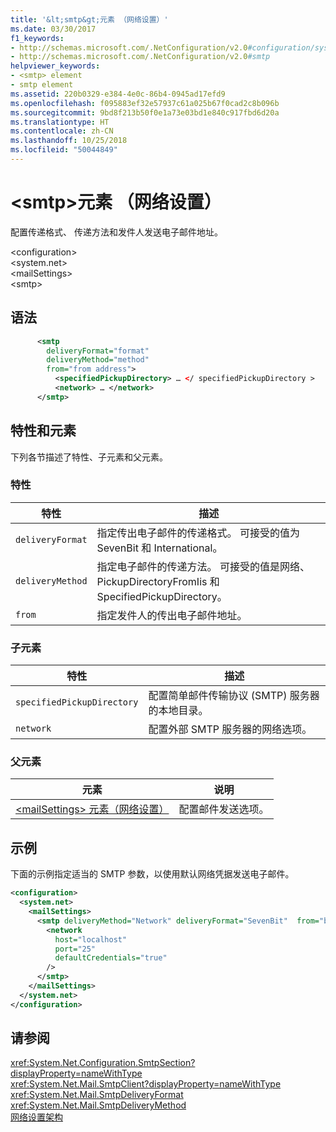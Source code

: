 ```yaml
---
title: '&lt;smtp&gt;元素 （网络设置）'
ms.date: 03/30/2017
f1_keywords:
- http://schemas.microsoft.com/.NetConfiguration/v2.0#configuration/system.net/mailSettings/smtp
- http://schemas.microsoft.com/.NetConfiguration/v2.0#smtp
helpviewer_keywords:
- <smtp> element
- smtp element
ms.assetid: 220b0329-e384-4e0c-86b4-0945ad17efd9
ms.openlocfilehash: f095883ef32e57937c61a025b67f0cad2c8b096b
ms.sourcegitcommit: 9bd8f213b50f0e1a73e03bd1e840c917fbd6d20a
ms.translationtype: HT
ms.contentlocale: zh-CN
ms.lasthandoff: 10/25/2018
ms.locfileid: "50044849"
---
```

# <a name="ltsmtpgt-element-network-settings"></a>&lt;smtp&gt;元素 （网络设置）
配置传递格式、 传递方法和发件人发送电子邮件地址。  
  
 \<configuration>  
\<system.net>  
\<mailSettings>  
\<smtp>  
  
## <a name="syntax"></a>语法  
  
```xml  
      <smtp  
        deliveryFormat="format"   
        deliveryMethod="method"   
        from="from address">
          <specifiedPickupDirectory> … </ specifiedPickupDirectory >  
          <network> … </network>  
      </smtp>  
```  
  
## <a name="attributes-and-elements"></a>特性和元素  
 下列各节描述了特性、子元素和父元素。  
  
### <a name="attributes"></a>特性  
  
|特性|描述|  
|---------------|-----------------|  
|`deliveryFormat`|指定传出电子邮件的传递格式。 可接受的值为 SevenBit 和 International。|  
|`deliveryMethod`|指定电子邮件的传递方法。 可接受的值是网络、 PickupDirectoryFromIis 和 SpecifiedPickupDirectory。|  
|`from`|指定发件人的传出电子邮件地址。|  
  
### <a name="child-elements"></a>子元素  
  
|特性|描述|  
|---------------|-----------------|  
|`specifiedPickupDirectory`|配置简单邮件传输协议 (SMTP) 服务器的本地目录。|  
|`network`|配置外部 SMTP 服务器的网络选项。|  
  
### <a name="parent-elements"></a>父元素  
  
|**元素**|**说明**|  
|-----------------|---------------------|  
|[\<mailSettings> 元素（网络设置）](../../../../../docs/framework/configure-apps/file-schema/network/mailsettings-element-network-settings.md)|配置邮件发送选项。|  
  
## <a name="example"></a>示例  
 下面的示例指定适当的 SMTP 参数，以使用默认网络凭据发送电子邮件。  
  
```xml  
<configuration>  
  <system.net>  
    <mailSettings>  
      <smtp deliveryMethod="Network" deliveryFormat="SevenBit"  from="ben@contoso.com">  
        <network  
          host="localhost"  
          port="25"  
          defaultCredentials="true"  
        />  
      </smtp>  
    </mailSettings>  
  </system.net>  
</configuration>  
```  
  
## <a name="see-also"></a>请参阅  
 <xref:System.Net.Configuration.SmtpSection?displayProperty=nameWithType>  
 <xref:System.Net.Mail.SmtpClient?displayProperty=nameWithType>  
 <xref:System.Net.Mail.SmtpDeliveryFormat>  
 <xref:System.Net.Mail.SmtpDeliveryMethod>  
 [网络设置架构](../../../../../docs/framework/configure-apps/file-schema/network/index.md)
